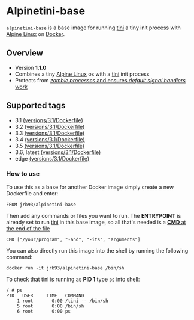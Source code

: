 # Alpinetini-base #

`alpinetini-base` is a base image for running [tini](https://github.com/krallin/tini) a tiny init process with [Alpine Linux](https://www.alpinelinux.org/) on [Docker](https://www.docker.com).

## Overview ##

* Version **1.1.0**
* Combines a tiny [Alpine Linux](https://www.alpinelinux.org/) os with a [tini](https://github.com/krallin/tini) init process
* Protects from [*zombie processes* and ensures *default signal handlers* work](https://github.com/krallin/tini#why-tini)

## Supported tags ##

* 3.1 [(versions/3.1/Dockerfile)](https://github.com/jrb93/alpinetini-base/tree/master/versions/3.1)
* 3.2 [(versions/3.1/Dockerfile)](https://github.com/jrb93/alpinetini-base/tree/master/versions/3.2)
* 3.3 [(versions/3.1/Dockerfile)](https://github.com/jrb93/alpinetini-base/tree/master/versions/3.3)
* 3.4 [(versions/3.1/Dockerfile)](https://github.com/jrb93/alpinetini-base/tree/master/versions/3.4)
* 3.5 [(versions/3.1/Dockerfile)](https://github.com/jrb93/alpinetini-base/tree/master/versions/3.5)
* 3.6, latest [(versions/3.1/Dockerfile)](https://github.com/jrb93/alpinetini-base/tree/master/versions/3.6)
* edge [(versions/3.1/Dockerfile)](https://github.com/jrb93/alpinetini-base/tree/master/versions/edge)

### How to use ###

To use this as a base for another Docker image simply create a new Dockerfile and enter:
```
FROM jrb93/alpinetini-base
```
Then add any commands or files you want to run. The **ENTRYPOINT** is already set to run [tini](https://github.com/krallin/tini) in this base image, so all that's needed is a [**CMD** at the end of the file](https://github.com/krallin/tini#using-tini)
```
CMD ["/your/program", "-and", "-its", "arguments"]
```
You can also directly run this image into the shell by running the following command:
```
docker run -it jrb93/alpinetini-base /bin/sh
```
To check that tini is running as **PID 1** type `ps` into shell:
```
/ # ps
PID   USER     TIME   COMMAND
    1 root       0:00 /tini -- /bin/sh
    5 root       0:00 /bin/sh
    6 root       0:00 ps
```